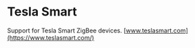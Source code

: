 # Tesla Smart

Support for Tesla Smart ZigBee devices.
[www.teslasmart.com](https://www.teslasmart.com/)